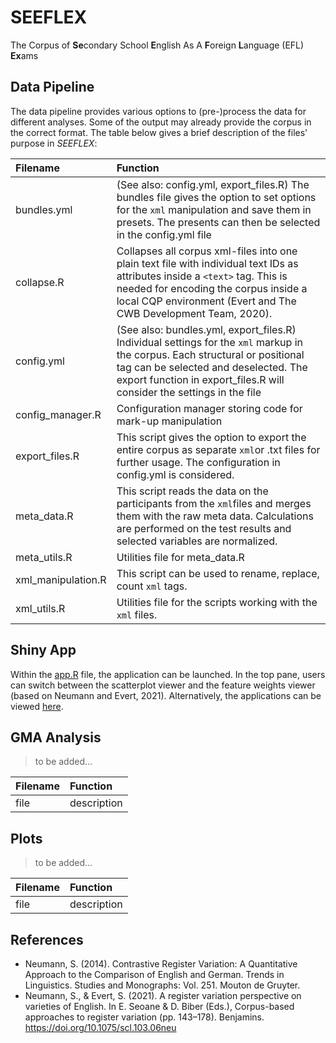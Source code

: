 # SEEFLEX
The Corpus of **Se**condary School **E**nglish As A **F**oreign **L**anguage (EFL) **Ex**ams

## Data Pipeline

The data pipeline provides various options to (pre-)process the data for different analyses. Some of the output may already provide the corpus in the correct format. The table below gives a brief description of the files' purpose in *SEEFLEX*:

| Filename | Function      |
|:--------| :-------------|
| bundles.yml | (See also: config.yml, export_files.R) The bundles file gives the option to set options for the ```xml``` manipulation and save them in presets. The presents can then be selected in the config.yml file |
| collapse.R | Collapses all corpus xml-files into one plain text file with individual text IDs as attributes inside a ```<text>``` tag. This is needed for encoding the corpus inside a local CQP  environment (Evert and The CWB Development Team, 2020). |
| config.yml | (See also: bundles.yml, export_files.R) Individual settings for the ```xml``` markup in the corpus. Each structural or positional tag can be selected and deselected. The export function in export_files.R will consider the settings in the file |
| config_manager.R | Configuration manager storing code for mark-up manipulation |
| export_files.R | This script gives the option to export the entire corpus as separate ```xml```or .txt files for further usage. The configuration in config.yml is considered. |
| meta_data.R | This script reads the data on the participants from the ```xml```files and merges them with the raw meta data. Calculations are performed on the test results and selected variables are normalized.  |
| meta_utils.R | Utilities file for meta_data.R |
| xml_manipulation.R | This script can be used to rename, replace, count ```xml``` tags. |
| xml_utils.R | Utilities file for the scripts working with the ```xml``` files. |



## Shiny App

Within the [app.R](shiny_app/app.R) file, the application can be launched. In the top pane, users can switch between the scatterplot viewer and the feature weights viewer (based on Neumann and Evert, 2021). Alternatively, the applications can be viewed [here](https://seeflex.otc.coscine.dev).



## GMA Analysis

> to be added...

| Filename | Function      |
|:--------| :-------------|
| file | description |



## Plots

> to be added...

| Filename | Function      |
|:--------| :-------------|
| file | description |



## References

- Neumann, S. (2014). Contrastive Register Variation: A Quantitative Approach to the Comparison of English and German. Trends in Linguistics. Studies and Monographs: Vol. 251. Mouton de Gruyter.
- Neumann, S., & Evert, S. (2021). A register variation perspective on varieties of English. In E. Seoane & D. Biber (Eds.), Corpus-based approaches to register variation (pp. 143–178). Benjamins. https://doi.org/10.1075/scl.103.06neu